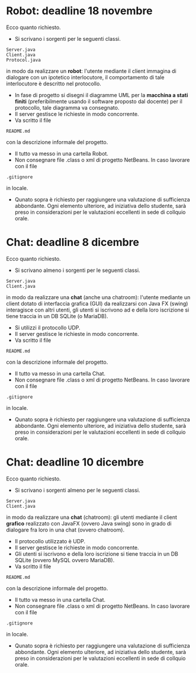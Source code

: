 # Robot: deadline 18 novembre

Ecco quanto richiesto. 
- Si scrivano i sorgenti per le seguenti classi.
```
Server.java
Client.java
Protocol.java
```
in modo da realizzare un **robot**: l'utente mediante il client immagina di dialogare con un ipotetico interlocutore, il comportamento di tale interlocutore è descritto nel protocollo. 
- In fase di progetto si disegni il diagramme UML per la **macchina a stati finiti** (preferibilmente usando il software proposto dal docente) per il protocollo, tale diagramma va consegnato.
- Il server gestisce le richieste in modo concorrente.
- Va scritto il file 
```
README.md
```
con la descrizione informale del progetto.
- Il tutto va messo in una cartella Robot.
- Non consegnare file .class o xml di progetto NetBeans. In caso lavorare con il file
```
.gitignore
```
in locale.
- Qunato sopra è richiesto per raggiungere una valutazione di sufficienza abbondante. Ogni elemento ulteriore, ad iniziativa dello studente, sarà preso in considerazioni per le valutazioni eccellenti in sede di collquio orale.

# Chat: deadline 8 dicembre

Ecco quanto richiesto. 
- Si scrivano almeno i sorgenti per le seguenti classi.
```
Server.java
Client.java
```
in modo da realizzare una **chat** (anche una chatroom): l'utente mediante un client dotato di interfaccia grafica (GUI) da realizzarsi con Java FX (swing) interagisce con altri utenti, gli utenti si iscrivono ad e della loro iscrizione si tiene traccia
in un DB SQLite (o MariaDB). 
- Si utilizzi il protocollo UDP.
- Il server gestisce le richieste in modo concorrente.
- Va scritto il file 
```
README.md
```
con la descrizione informale del progetto.
- Il tutto va messo in una cartella Chat.
- Non consegnare file .class o xml di progetto NetBeans. In caso lavorare con il file
```
.gitignore
```
in locale.
- Qunato sopra è richiesto per raggiungere una valutazione di sufficienza abbondante. Ogni elemento ulteriore, ad iniziativa dello studente, sarà preso in considerazioni per le valutazioni eccellenti in sede di collquio orale.

# Chat: deadline 10 dicembre

Ecco quanto richiesto. 
- Si scrivano i sorgenti almeno per le seguenti classi.
```
Server.java
Client.java
```
in modo da realizzare una **chat** (chatroom): gli utenti mediante il client **grafico** realizzato con JavaFX (ovvero Java swing) sono in grado di dialogare fra loro in una chat (ovvero chatroom).
- Il protocollo utilizzato è UDP.
- Il server gestisce le richieste in modo concorrente.
- Gli utenti si iscrivono e della loro iscrizione si tiene traccia in un DB SQLite (ovvero MySQL ovvero MariaDB).
- Va scritto il file 
```
README.md
```
con la descrizione informale del progetto.
- Il tutto va messo in una cartella Chat.
- Non consegnare file .class o xml di progetto NetBeans. In caso lavorare con il file
```
.gitignore
```
in locale.
- Qunato sopra è richiesto per raggiungere una valutazione di sufficienza abbondante. Ogni elemento ulteriore, ad iniziativa dello studente, sarà preso in considerazioni per le valutazioni eccellenti in sede di collquio orale.
